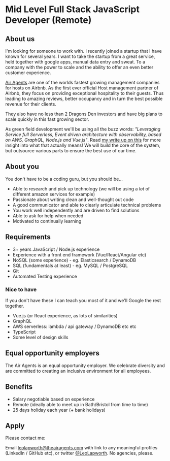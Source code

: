# Mid Level Full Stack JavaScript Developer (Remote)

## About us

I'm looking for someone to work with. I recently joined a startup that I have known for several years. I want to take the startup from a great service, held together with google apps, manual data entry and sweat. To a company with the power to scale and the ability to offer an even better customer experience.

[Air Agents](https://www.theairagents.com/)  are one of the worlds fastest growing management companies for hosts on Airbnb. As the first ever official Host management partner of Airbnb, they focus on providing exceptional hospitality to their guests. Thus leading to amazing reviews, better occupancy and in turn the best possible revenue for their clients. 

They also have no less than 2 Dragons Den investors and have big plans to scale quickly in this fast growing sector.

As green field development we'll be using all the buzz words: _"Leveraging Service full Serverless, Event driven architecture with observability, based on AWS, GraphQL, Node.js and Vue.js"_. Read [my write up on this](https://medium.com/@leolapworth/the-startup-stack-that-wasnt-1581df97b2eb) for more insight into what that actually means! We will build the core of the system, but outsource various parts to ensure the best use of our time.

## About you

You don't have to be a coding guru, but you should be...

- Able to research and pick up technology (we will be using a _lot_ of different amazon services for example)
- Passionate about writing clean and well-thought out code
- A good communicator and able to clearly articulate technical problems
- You work well independently and are driven to find solutions
- Able to ask for help when needed
- Motivated to continually learning
  
## Requirements

- 3+ years JavaScript / Node.js experience
- Experience with a front end framework (Vue/React/Angular etc)
- NoSQL (some experience) - eg. Elasticsearch / DynamoDB
- SQL (fundamentals at least) - eg. MySQL / PostgreSQL
- Git
- Automated Testing experience
  
### Nice to have

If you don't have these I can teach you most of it and we'll Google the rest together.

- Vue.js (or React experience, as lots of similarities)
- GraphQL
- AWS serverless: lambda / api gateway / DynamoDB etc etc 
- TypeScript
- Some level of design skills

<div class="page"/>

## Equal opportunity employers

The Air Agents is an equal opportunity employer. We celebrate diversity and are committed to creating an inclusive environment for all employees.

## Benefits

- Salary negotiable based on experience
- Remote (ideally able to meet up in Bath/Bristol from time to time)
- 25 days holiday each year (+ bank holidays)

## Apply

Please contact me:

Email [leolapworth@theairagents.com](mailto:leolapworth@theairagents.com) with link to any meaningful profiles (LinkedIn / GitHub etc), or twitter [@LeoLapworth](https://twitter.com/LeoLapworth). No agencies, please.

